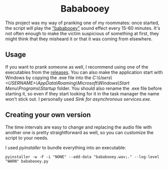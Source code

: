 <div align="center">

# Bababooey
</div>

This project was my way of pranking one of my roommates: once started, the script will play the ["bababooey"](https://www.youtube.com/watch?v=ia3Tc9FTgk0)
sound effect every 15-60 minutes. It's not often enough to make the victim suspicious of something at first, they might think that they misheard it or
that it was coming from elsewhere.

## Usage
If you want to prank someone as well, I recommend using one of the executables from the [releases](https://github.com/levoskaa/bababooey/releases). You can also
make the application start with Windows by copying the .exe file into the *C:\Users\\<USERNAME\>\AppData\Roaming\Microsoft\Windows\Start Menu\Programs\Startup*
folder. You should also rename the .exe file before starting it, so even if they start looking for it in the task manager the name won't stick out. I personally used
*Sink for asynchronous services.exe*.

## Creating your own version
The time intervals are easy to change and replacing the audio file with another one is pretty straightforward as well, so you can customize the script to your needs.

I used *pyinstaller* to bundle everything into an executable:
```
pyinstaller -w -F -i "NONE" --add-data "bababooey.wav;." --log-level "WARN" bababooey.py
```
